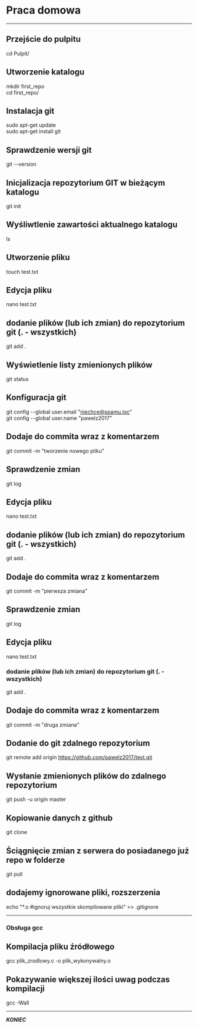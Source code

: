 # Praca domowa
---

## Przejście do pulpitu
cd Pulpit/

## Utworzenie katalogu
mkdir first_repo  
cd first_repo/

## Instalacja git
sudo apt-get update  
sudo apt-get install git

## Sprawdzenie wersji git
git --version

## Inicjalizacja repozytorium GIT w bieżącym katalogu
git init

## Wyśliwtlenie zawartości aktualnego katalogu
ls

## Utworzenie pliku
touch test.txt

## Edycja pliku
nano test.txt

## dodanie plików (lub ich zmian) do repozytorium git (. - wszystkich)
git add .

## Wyświetlenie listy zmienionych plików
git status

## Konfiguracja git
git config --global user.email "niechce@spamu.loc"  
git config --global user.name "pawelz2017"


## Dodaje do commita wraz z komentarzem
git commit -m "tworzenie nowego pliku"


## Sprawdzenie zmian
git log

## Edycja pliku
nano test.txt

## dodanie plików (lub ich zmian) do repozytorium git (. - wszystkich)
git add .

## Dodaje do commita wraz z komentarzem
git commit -m "pierwsza zmiana"
## Sprawdzenie zmian
git log

## Edycja pliku
nano test.txt

### dodanie plików (lub ich zmian) do repozytorium git (. - wszystkich)
git add .

## Dodaje do commita wraz z komentarzem
git commit -m "druga zmiana"


## Dodanie do git zdalnego repozytorium
git remote add origin https://github.com/pawelz2017/test.git

## Wysłanie zmienionych plików do zdalnego repozytorium
git push -u origin master

## Kopiowanie danych z github
git clone

## Ściągnięcie zmian z serwera do posiadanego już repo w folderze
git pull

## dodajemy ignorowane pliki, rozszerzenia
echo "*.o     #ignoruj wszystkie skompilowane pliki" >> .gitignore

----------------------------------------------------------------------

### Obsługa gcc
  
## Kompilacja pliku źródłowego
gcc plik_zrodlowy.c -o plik_wykonywalny.o

## Pokazywanie większej ilości uwag podczas kompilacji
gcc -Wall

---
___KONIEC___
